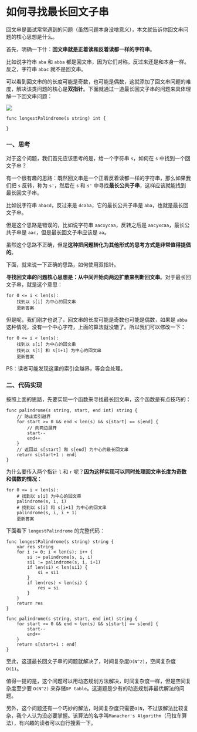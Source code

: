# 如何寻找最长回文子串

回文串是面试常常遇到的问题（虽然问题本身没啥意义），本文就告诉你回文串问题的核心思想是什么。

首先，明确一下什：**回文串就是正着读和反着读都一样的字符串**。

比如说字符串 `aba` 和 `abba` 都是回文串，因为它们对称，反过来还是和本身一样。反之，字符串 `abac` 就不是回文串。

可以看到回文串的的长度可能是奇数，也可能是偶数，这就添加了回文串问题的难度，解决该类问题的核心是**双指针**。下面就通过一道最长回文子串的问题来具体理解一下回文串问题：

![](../pictures/回文/title.png)

```Golang
func longestPalindrome(s string) int {

}
```

### 一、思考

对于这个问题，我们首先应该思考的是，给一个字符串 `s`，如何在 `s` 中找到一个回文子串？

有一个很有趣的思路：既然回文串是一个正着反着读都一样的字符串，那么如果我们把 `s` 反转，称为 `s'`，然后在 `s` 和 `s'` 中寻找**最长公共子串**，这样应该就能找到最长回文子串。

比如说字符串 `abacd`，反过来是 `dcaba`，它的最长公共子串是 `aba`，也就是最长回文子串。

但是这个思路是错误的，比如说字符串 `aacxycaa`，反转之后是 `aacyxcaa`，最长公共子串是 `aac`，但是最长回文子串应该是 `aa`。

虽然这个思路不正确，但是**这种把问题转化为其他形式的思考方式是非常值得提倡的**。

下面，就来说一下正确的思路，如何使用双指针。

**寻找回文串的问题核心思想是：从中间开始向两边扩散来判断回文串**。对于最长回文子串，就是这个意思：

```Golang
for 0 <= i < len(s):
    找到以 s[i] 为中心的回文串
    更新答案
```

但是呢，我们刚才也说了，回文串的长度可能是奇数也可能是偶数，如果是 `abba`这种情况，没有一个中心字符，上面的算法就没辙了。所以我们可以修改一下：

```Golang
for 0 <= i < len(s):
    找到以 s[i] 为中心的回文串
    找到以 s[i] 和 s[i+1] 为中心的回文串
    更新答案
```

PS：读者可能发现这里的索引会越界，等会会处理。

### 二、代码实现

按照上面的思路，先要实现一个函数来寻找最长回文串，这个函数是有点技巧的：

```Golang
func palindrome(s string, start, end int) string {
    // 防止索引越界
    for start >= 0 && end < len(s) && s[start] == s[end] {
        // 向两边展开
        start--
        end++
    }
    // 返回以 s[start] 和 s[end] 为中心的最长回文串
    return s[start+1 : end]
}
```

为什么要传入两个指针 `l` 和 `r` 呢？**因为这样实现可以同时处理回文串长度为奇数和偶数的情况**：

```Golang
for 0 <= i < len(s):
    # 找到以 s[i] 为中心的回文串
    palindrome(s, i, i)
    # 找到以 s[i] 和 s[i+1] 为中心的回文串
    palindrome(s, i, i + 1)
    更新答案
```

下面看下 `longestPalindrome` 的完整代码：

```Golang
func longestPalindrome(s string) string {
    var res string
    for i := 0; i < len(s); i++ {
        si := palindrome(s, i, i)
        si1 := palindrome(s, i, i+1)
        if len(si) < len(si1) {
            si = si1
        }
        if len(res) < len(si) {
            res = si
        }
    }
    return res
}

func palindrome(s string, start, end int) string {
    for start >= 0 && end < len(s) && s[start] == s[end] {
        start--
        end++
    }
    return s[start+1 : end]
}
```

至此，这道最长回文子串的问题就解决了，时间复杂度`O(N^2)`，空间复杂度`O(1)`。

值得一提的是，这个问题可以用动态规划方法解决，时间复杂度一样，但是空间复杂度至少要 `O(N^2)` 来存储`DP table`。这道题是少有的动态规划非最优解法的问题。

另外，这个问题还有一个巧妙的解法，时间复杂度只需要`O(N`，不过该解法比较复杂，我个人认为没必要掌握。该算法的名字叫`Manacher's Algorithm`（马拉车算法），有兴趣的读者可以自行搜索一下。